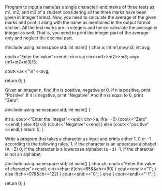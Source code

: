 Program to input a name(as a single character) and marks of three tests as m1, m2, and m3 of a student considering all the three marks have been given in integer format.
Now, you need to calculate the average of the given marks and print it along with the name as mentioned in the output format section.
All the test marks are in integers and hence calculate the average in integer as well. That is, you need to print the integer part of the average only and neglect the decimal part.

  #include<iostream>
  using namespace std;
  int main()
  { 
  char a;
  int m1,mw,m3;
  int avg;
  
  cout<<"Enter the value"<<endl;
  cin>>a;
  cin>>m1>>m2>>m3;
  avg=(m1+m2+m3)/3;
  
  cout<<a<<"\n"<<avg;
 
  
  return 0;
  }

Given an integer n, find if n is positive, negative or 0.
If n is positive, print "Positive"
If n is negative, print "Negative"
And if n is equal to 0, print "Zero".

#include<iostream>
  using namespace std;
  int main()
  { 
  
  int a;
  cout<<"Enter the integer"<<endl;
  cin>>a;
  if(a==0)
  {cout<<"Zero"<<endl;}
  else if(a<0)
  {cout<<"Negative"<<endl;}
  else
  {cout<<"positive"<<endl;}
  return 0;
  }
  
Write a program that takes a character as input and prints either 1, 0 or -1 according to the following rules.
1, if the character is an uppercase alphabet (A - Z)
0, if the character is a lowercase alphabet (a - z)
-1, if the character is not an alphabet

#include<iostream>
  using namespace std;
  int main()
  {
  char ch;
  cout<<"Enter the value of character"<<endl;
  cin>>char;
	if(ch>=65&&ch<=90)
        {
           cout<<endl<<"1"; 
        }
			else if(ch>=97&&ch<=122)
        {
           cout<<endl<<"0"; 
        }
			else
        {
            cout<<endl<<"-1";
        }
		
  return 0;
  }
